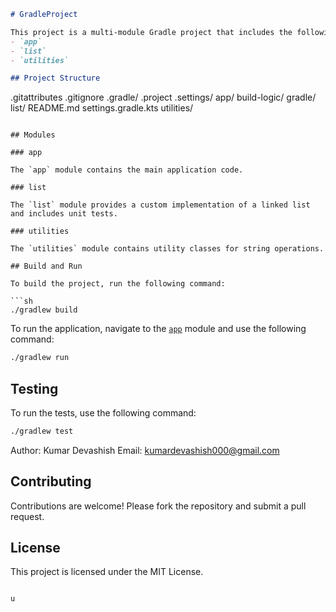```markdown
# GradleProject

This project is a multi-module Gradle project that includes the following modules:
- `app`
- `list`
- `utilities`

## Project Structure

```
.gitattributes
.gitignore
.gradle/
.project
.settings/
app/
build-logic/
gradle/
list/
README.md
settings.gradle.kts
utilities/
```

## Modules

### app

The `app` module contains the main application code.

### list

The `list` module provides a custom implementation of a linked list and includes unit tests.

### utilities

The `utilities` module contains utility classes for string operations.

## Build and Run

To build the project, run the following command:

```sh
./gradlew build
```

To run the application, navigate to the [`app`](command:_github.copilot.openRelativePath?%5B%7B%22scheme%22%3A%22file%22%2C%22authority%22%3A%22%22%2C%22path%22%3A%22%2Fhome%2Fkumar%2FDesktop%2FGradleProject%2Fapp%22%2C%22query%22%3A%22%22%2C%22fragment%22%3A%22%22%7D%5D "/home/kumar/Desktop/GradleProject/app") module and use the following command:

```sh
./gradlew run
```

## Testing

To run the tests, use the following command:

```sh
./gradlew test
```
Author: Kumar Devashish
Email: kumardevashish000@gmail.com
## Contributing

Contributions are welcome! Please fork the repository and submit a pull request.

## License

This project is licensed under the MIT License.
```

u